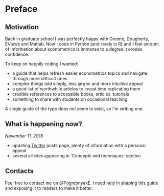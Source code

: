 Preface
=======

## Motivation

Back in graduate school I was perfectly happy with Greene, Dougherty,
EViews and Matlab. Now I code in Python (and rarely in R) and I feel 
amount of information about econometrics is immense to a degree 
it erodes confidence. 

To keep on happily coding I wanted:

- a guide that helps refresh easier econometrics topics and navigate 
  through more difficult ones 
- complex things told simply, less jargon and more intuitive appeal
- a good list of worthwhile articles to invest time replicating them
- credible references to accessible books, articles, tutorials
- something to share with students on occasional teaching

A single guide of the type does not seem to exist, so I'm writing one. 

## What is happening now?

*November 11, 2018* 

 - updating [Twitter](tweets.md) posts page, plenty of information 
   with a personal appeal 
 - several articles appearing in 'Concepts and techniques' section 


## Contacts

Feel free to contact me on [@PogrebnyakE](https://twitter.com/PogrebnyakE).
I need help in shaping this guide and exposing it to readers to make it better.
